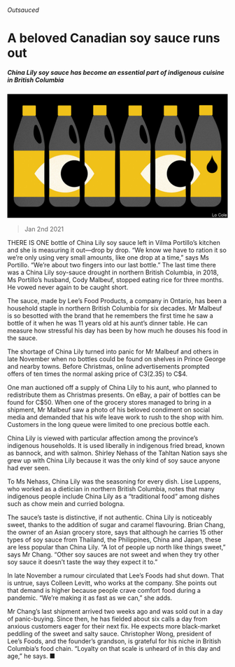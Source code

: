 ###### Outsauced

# A beloved Canadian soy sauce runs out 

##### China Lily soy sauce has become an essential part of indigenous cuisine in British Columbia 

![image](images/20210102_AMD001.jpg) 

> Jan 2nd 2021 


THERE IS ONE bottle of China Lily soy sauce left in Vilma Portillo’s kitchen and she is measuring it out—drop by drop. “We know we have to ration it so we’re only using very small amounts, like one drop at a time,” says Ms Portillo. “We’re about two fingers into our last bottle.” The last time there was a China Lily soy-sauce drought in northern British Columbia, in 2018, Ms Portillo’s husband, Cody Malbeuf, stopped eating rice for three months. He vowed never again to be caught short.


The sauce, made by Lee’s Food Products, a company in Ontario, has been a household staple in northern British Columbia for six decades. Mr Malbeuf is so besotted with the brand that he remembers the first time he saw a bottle of it when he was 11 years old at his aunt’s dinner table. He can measure how stressful his day has been by how much he douses his food in the sauce.



The shortage of China Lily turned into panic for Mr Malbeuf and others in late November when no bottles could be found on shelves in Prince George and nearby towns. Before Christmas, online advertisements prompted offers of ten times the normal asking price of C$3 ($2.35) to C$4.


One man auctioned off a supply of China Lily to his aunt, who planned to redistribute them as Christmas presents. On eBay, a pair of bottles can be found for C$50. When one of the grocery stores managed to bring in a shipment, Mr Malbeuf saw a photo of his beloved condiment on social media and demanded that his wife leave work to rush to the shop with him. Customers in the long queue were limited to one precious bottle each.


China Lily is viewed with particular affection among the province’s indigenous households. It is used liberally in indigenous fried bread, known as bannock, and with salmon. Shirley Nehass of the Tahltan Nation says she grew up with China Lily because it was the only kind of soy sauce anyone had ever seen.


To Ms Nehass, China Lily was the seasoning for every dish. Lise Luppens, who worked as a dietician in northern British Columbia, notes that many indigenous people include China Lily as a “traditional food” among dishes such as chow mein and curried bologna.


The sauce’s taste is distinctive, if not authentic. China Lily is noticeably sweet, thanks to the addition of sugar and caramel flavouring. Brian Chang, the owner of an Asian grocery store, says that although he carries 15 other types of soy sauce from Thailand, the Philippines, China and Japan, these are less popular than China Lily. “A lot of people up north like things sweet,” says Mr Chang. “Other soy sauces are not sweet and when they try other soy sauce it doesn’t taste the way they expect it to.”


In late November a rumour circulated that Lee’s Foods had shut down. That is untrue, says Colleen Levitt, who works at the company. She points out that demand is higher because people crave comfort food during a pandemic. “We’re making it as fast as we can,” she adds.


Mr Chang’s last shipment arrived two weeks ago and was sold out in a day of panic-buying. Since then, he has fielded about six calls a day from anxious customers eager for their next fix. He expects more black-market peddling of the sweet and salty sauce. Christopher Wong, president of Lee’s Foods, and the founder’s grandson, is grateful for his niche in British Columbia’s food chain. “Loyalty on that scale is unheard of in this day and age,” he says. ■

